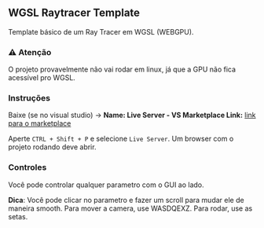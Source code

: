 ## WGSL Raytracer Template
Template básico de um Ray Tracer em WGSL (WEBGPU).

### ⚠️ Atenção

O projeto provavelmente não vai rodar em linux, já que a GPU não fica acessível pro WGSL.

### Instruções

Baixe (se no visual studio) -> **Name: Live Server - VS Marketplace Link:** [link para o marketplace](https://marketplace.visualstudio.com/items?itemName=ritwickdey.LiveServer)

Aperte ```CTRL + Shift + P``` e selecione ```Live Server```. Um browser com o projeto rodando deve abrir.

### Controles
Você pode controlar qualquer parametro com o GUI ao lado.

**Dica**: Você pode clicar no parametro e fazer um scroll para mudar ele de maneira smooth.
Para mover a camera, use WASDQEXZ. Para rodar, use as setas.
